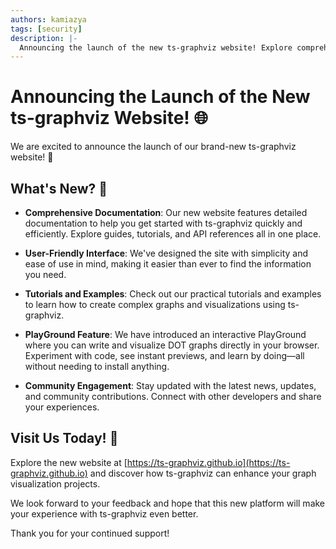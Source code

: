 ```yaml
---
authors: kamiazya
tags: [security]
description: |-
  Announcing the launch of the new ts-graphviz website! Explore comprehensive documentation, tutorials, and our new interactive PlayGround to enhance your graph visualization projects with ts-graphviz.
---
```

# Announcing the Launch of the New ts-graphviz Website! 🌐


We are excited to announce the launch of our brand-new ts-graphviz website! 🚀

<!-- truncate -->

## What's New? 🎉

- **Comprehensive Documentation**: Our new website features detailed documentation to help you get started with ts-graphviz quickly and efficiently. Explore guides, tutorials, and API references all in one place.

- **User-Friendly Interface**: We've designed the site with simplicity and ease of use in mind, making it easier than ever to find the information you need.

- **Tutorials and Examples**: Check out our practical tutorials and examples to learn how to create complex graphs and visualizations using ts-graphviz.

- **PlayGround Feature**: We have introduced an interactive PlayGround where you can write and visualize DOT graphs directly in your browser. Experiment with code, see instant previews, and learn by doing—all without needing to install anything.

- **Community Engagement**: Stay updated with the latest news, updates, and community contributions. Connect with other developers and share your experiences.

## Visit Us Today! 🌟

Explore the new website at [https://ts-graphviz.github.io](https://ts-graphviz.github.io) and discover how ts-graphviz can enhance your graph visualization projects.

We look forward to your feedback and hope that this new platform will make your experience with ts-graphviz even better.

Thank you for your continued support!
